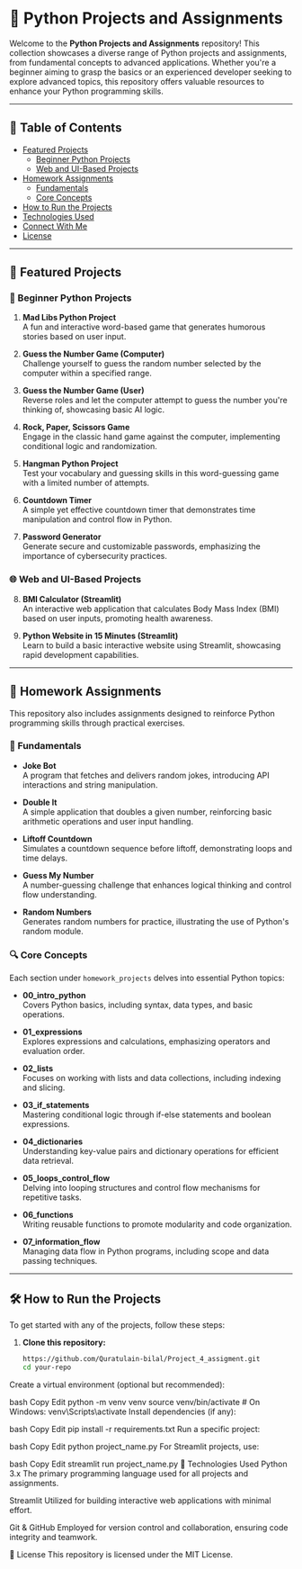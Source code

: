 
# 🚀 Python Projects and Assignments

Welcome to the **Python Projects and Assignments** repository! This collection showcases a diverse range of Python projects and assignments, from fundamental concepts to advanced applications. Whether you're a beginner aiming to grasp the basics or an experienced developer seeking to explore advanced topics, this repository offers valuable resources to enhance your Python programming skills.

---

## 📂 Table of Contents

- [Featured Projects](#-featured-projects)
  - [Beginner Python Projects](#-beginner-python-projects)
  - [Web and UI-Based Projects](#-web-and-ui-based-projects)
- [Homework Assignments](#-homework-assignments)
  - [Fundamentals](#-fundamentals)
  - [Core Concepts](#-core-concepts)
- [How to Run the Projects](#-how-to-run-the-projects)
- [Technologies Used](#-technologies-used)
- [Connect With Me](#-connect-with-me)
- [License](#-license)

---

## 🎯 Featured Projects

### 🐍 Beginner Python Projects

1. **Mad Libs Python Project**  
   A fun and interactive word-based game that generates humorous stories based on user input.

2. **Guess the Number Game (Computer)**  
   Challenge yourself to guess the random number selected by the computer within a specified range.

3. **Guess the Number Game (User)**  
   Reverse roles and let the computer attempt to guess the number you're thinking of, showcasing basic AI logic.

4. **Rock, Paper, Scissors Game**  
   Engage in the classic hand game against the computer, implementing conditional logic and randomization.

5. **Hangman Python Project**  
   Test your vocabulary and guessing skills in this word-guessing game with a limited number of attempts.

6. **Countdown Timer**  
   A simple yet effective countdown timer that demonstrates time manipulation and control flow in Python.

7. **Password Generator**  
   Generate secure and customizable passwords, emphasizing the importance of cybersecurity practices.

### 🌐 Web and UI-Based Projects

8. **BMI Calculator (Streamlit)**  
   An interactive web application that calculates Body Mass Index (BMI) based on user inputs, promoting health awareness.

9. **Python Website in 15 Minutes (Streamlit)**  
   Learn to build a basic interactive website using Streamlit, showcasing rapid development capabilities.

---

## 📝 Homework Assignments

This repository also includes assignments designed to reinforce Python programming skills through practical exercises.

### 📘 Fundamentals

- **Joke Bot**  
  A program that fetches and delivers random jokes, introducing API interactions and string manipulation.

- **Double It**  
  A simple application that doubles a given number, reinforcing basic arithmetic operations and user input handling.

- **Liftoff Countdown**  
  Simulates a countdown sequence before liftoff, demonstrating loops and time delays.

- **Guess My Number**  
  A number-guessing challenge that enhances logical thinking and control flow understanding.

- **Random Numbers**  
  Generates random numbers for practice, illustrating the use of Python's random module.

### 🔍 Core Concepts

Each section under `homework_projects` delves into essential Python topics:

- **00_intro_python**  
  Covers Python basics, including syntax, data types, and basic operations.

- **01_expressions**  
  Explores expressions and calculations, emphasizing operators and evaluation order.

- **02_lists**  
  Focuses on working with lists and data collections, including indexing and slicing.

- **03_if_statements**  
  Mastering conditional logic through if-else statements and boolean expressions.

- **04_dictionaries**  
  Understanding key-value pairs and dictionary operations for efficient data retrieval.

- **05_loops_control_flow**  
  Delving into looping structures and control flow mechanisms for repetitive tasks.

- **06_functions**  
  Writing reusable functions to promote modularity and code organization.

- **07_information_flow**  
  Managing data flow in Python programs, including scope and data passing techniques.

---

## 🛠️ How to Run the Projects

To get started with any of the projects, follow these steps:

1. **Clone this repository:**

   ```bash
   https://github.com/Quratulain-bilal/Project_4_assigment.git
   cd your-repo
Create a virtual environment (optional but recommended):

bash
Copy
Edit
python -m venv venv
source venv/bin/activate  # On Windows: venv\Scripts\activate
Install dependencies (if any):

bash
Copy
Edit
pip install -r requirements.txt
Run a specific project:

bash
Copy
Edit
python project_name.py
For Streamlit projects, use:

bash
Copy
Edit
streamlit run project_name.py
🧰 Technologies Used
Python 3.x
The primary programming language used for all projects and assignments.

Streamlit
Utilized for building interactive web applications with minimal effort.

Git & GitHub
Employed for version control and collaboration, ensuring code integrity and teamwork.


📝 License
This repository is licensed under the MIT License. 
